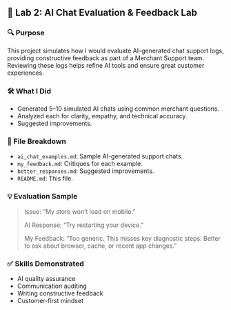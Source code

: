 ## 🧪 Lab 2: AI Chat Evaluation & Feedback Lab


### 🔍 Purpose
This project simulates how I would evaluate AI-generated chat support logs, providing constructive feedback as part of a Merchant Support team. Reviewing these logs helps refine AI tools and ensure great customer experiences.

### 🛠️ What I Did
- Generated 5–10 simulated AI chats using common merchant questions.
- Analyzed each for clarity, empathy, and technical accuracy.
- Suggested improvements.

### 📁 File Breakdown
- `ai_chat_examples.md`: Sample AI-generated support chats.
- `my_feedback.md`: Critiques for each example.
- `better_responses.md`: Suggested improvements.
- `README.md`: This file.

### 💡 Evaluation Sample
> Issue: “My store won’t load on mobile.”
> 
> AI Response: “Try restarting your device.”
> 
> My Feedback: “Too generic. This misses key diagnostic steps. Better to ask about browser, cache, or recent app changes.”

### ✅ Skills Demonstrated
- AI quality assurance
- Communication auditing
- Writing constructive feedback
- Customer-first mindset
